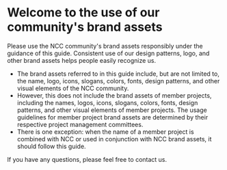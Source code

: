 # Welcome to the use of our community's brand assets

Please use the NCC community's brand assets responsibly under the guidance of this guide. Consistent use of our design patterns, logo, and other brand assets helps people easily recognize us.

- The brand assets referred to in this guide include, but are not limited to, the name, logo, icons, slogans, colors, fonts, design patterns, and other visual elements of the NCC community.
- However, this does not include the brand assets of member projects, including the names, logos, icons, slogans, colors, fonts, design patterns, and other visual elements of member projects. The usage guidelines for member project brand assets are determined by their respective project management committees.
- There is one exception: when the name of a member project is combined with NCC or used in conjunction with NCC brand assets, it should follow this guide.

If you have any questions, please feel free to contact us.